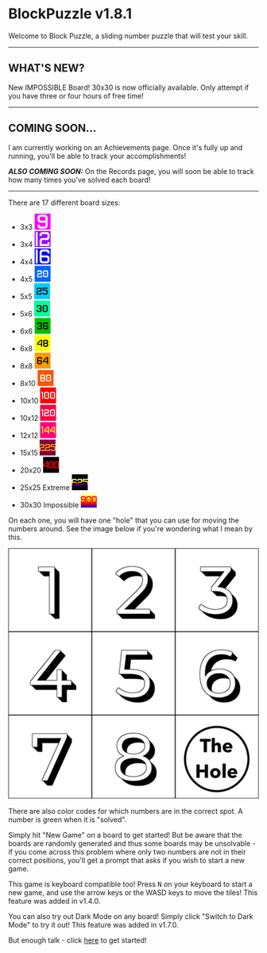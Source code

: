 # BlockPuzzle v1.8.1

Welcome to Block Puzzle, a sliding number puzzle that will test your skill.
___
## WHAT'S NEW?

New IMPOSSIBLE Board! 30x30 is now officially available. Only attempt if you have three or four hours of free time!
___
## COMING SOON...

I am currently working on an Achievements page. Once it's fully up and running, you'll be able to track your accomplishments!

***ALSO COMING SOON:*** On the Records page, you will soon be able to track how many times you've solved each board!
___

There are 17 different board sizes:

- 3x3 <img src="3x3.png" width="32"/>
- 3x4 <img src="3x4.png" width="32"/>
- 4x4 <img src="4x4.png" width="32"/>
- 4x5 <img src="4x5.png" width="32"/>
- 5x5 <img src="5x5.png" width="32"/>
- 5x6 <img src="5x6.png" width="32"/>
- 6x6 <img src="6x6.png" width="32"/>
- 6x8 <img src="6x8.png" width="32"/>
- 8x8 <img src="8x8.png" width="32"/>
- 8x10 <img src="8x10.png" width="32"/>
- 10x10 <img src="10x10.png" width="32"/>
- 10x12 <img src="10x12.png" width="32"/>
- 12x12 <img src="12x12.png" width="32"/>
- 15x15 <img src="15x15.png" width="32"/>
- 20x20 <img src="20x20.png" width="32"/>
- 25x25 Extreme <img src="25x25.png" width="32"/>
- 30x30 Impossible <img src="30x30.png" width="32"/>

On each one, you will have one "hole" that you can use for moving the numbers around. See the image below if you're wondering what I mean by this.

<img src="3x3Board.png" alt="3x3" width="600" title="The 3x3 board with the hole marked"/>

There are also color codes for which numbers are in the correct spot. A number is green when it is "solved".

Simply hit "New Game" on a board to get started! But be aware that the boards are randomly generated and thus some boards may be unsolvable - if you come across this problem where only two numbers are not in their correct positions, you'll get a prompt that asks if you wish to start a new game.

This game is keyboard compatible too! Press <kbd>N</kbd> on your keyboard to start a new game, and use the arrow keys or the WASD keys to move the tiles! This feature was added in v1.4.0.

You can also try out Dark Mode on any board! Simply click "Switch to Dark Mode" to try it out! This feature was added in v1.7.0.

But enough talk - click [here](https://marblelover003.github.io/BlockPuzzle) to get started!

